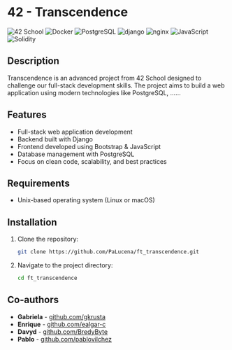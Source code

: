 # 42 - Transcendence

![42 School](https://img.shields.io/badge/42%20School-Project-blue)
![Docker](https://img.shields.io/badge/Docker-2496ED?logo=docker&logoColor=white)
![PostgreSQL](https://img.shields.io/badge/PostgreSQL-336791?logo=postgresql&logoColor=white)
![django](https://img.shields.io/badge/django-092E20?logo=django&logoColor=white)
![nginx](https://img.shields.io/badge/nginx-269539?logo=nginx&logoColor=white)
![JavaScript](https://img.shields.io/badge/JavaScript-F7DF1E?logo=javascript&logoColor=black)
![Solidity](https://img.shields.io/badge/Solidity-363636?logo=solidity&logoColor=white)

## Description

Transcendence is an advanced project from 42 School designed to challenge our full-stack development skills. The project aims to build a web application using modern technologies like PostgreSQL, ......

## Features

- Full-stack web application development
- Backend built with Django
- Frontend developed using Bootstrap & JavaScript
- Database management with PostgreSQL
- Focus on clean code, scalability, and best practices

## Requirements

- Unix-based operating system (Linux or macOS)

## Installation

1. Clone the repository:

    ```sh
    git clone https://github.com/PaLucena/ft_transcendence.git
    ```

2. Navigate to the project directory:

    ```sh
    cd ft_transcendence
    ```

## Co-authors

- **Gabriela** - [github.com/gkrusta](https://github.com/gkrusta)
- **Enrique** - [github.com/ealgar-c](https://github.com/ealgar-c)
- **Davyd** - [github.com/BredyByte](https://github.com/BredyByte)
- **Pablo** - [github.com/pablovilchez](https://github.com/pablovilchez)
